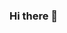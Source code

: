 ### Hi there 👋

<!--
**danielPaulinoMesquita/danielPaulinoMesquita** is a ✨ _special_ ✨ repository because its `README.md` (this file) appears on your GitHub profile.

Here are some ideas to get you started:

- 🔭 I’m currently working on a project of ene solutions
- 🌱 I’m currently learning React; Redux; Jquery; English; Topics of java certification, Spring Cloud and etc. 
- 👯 I’m looking to collaborate on projects open sources or eventually to help fresh developers
- 🤔 I’m looking for help with getting an international job as programer.
- 💬 Ask me about java, react, carreer, methods of study 
- 📫 How to reach me: ...
- 😄 Pronouns: ...
- ⚡ Fun fact: ...
-->

